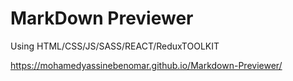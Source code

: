 # MarkDown Previewer

Using HTML/CSS/JS/SASS/REACT/ReduxTOOLKIT

https://mohamedyassinebenomar.github.io/Markdown-Previewer/
